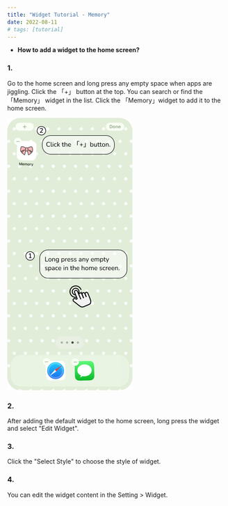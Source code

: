 ```yaml
---
title: "Widget Tutorial - Memory"
date: 2022-08-11
# tags: [tutorial]
---
```


- **How to add a widget to the home screen?**

### 1.
Go to the home screen and long press any empty space when apps are jiggling. 
Click the 「+」 button at the top.
You can search or find the 「Memory」 widget in the list. Click the 「Memory」widget to add it to the home screen.

![Alt text](/images/tutorial_1.jpg?raw=true "Optional Title")

### 2. 
After adding the default widget to the home screen, long press the widget and select "Edit Widget".

### 3.
Click the "Select Style" to choose the style of widget.

### 4.
You can edit the widget content in the Setting > Widget. 